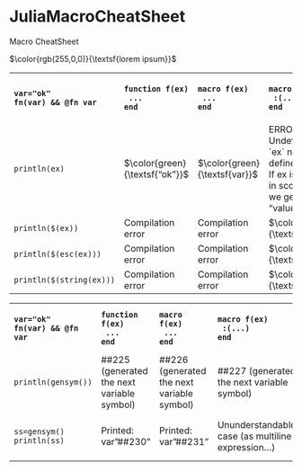 # JuliaMacroCheatSheet
Macro CheatSheet

$\color{rgb(255,0,0)}{\textsf{lorem ipsum}}$

<!-- <style>
tr:nth-child(even) {
  background-color: #b200b2!important;
  color: #f4f4f4!important;
}
</style> -->


<table>
  <tr align="left"> <!-- HEADER -->
    <th><code>var="ok"
fn(var) && @fn var</code></th>
    <th><code>function f(ex)
 ...
end</code></th>
    <!-- <th><code>function f(ex)
 quote
  ...
 end
end</code></th> -->
    <th><code>macro f(ex)
 ...
end</code></th>
	<th><code>macro f(ex)
 :(...)
end</code></th>
<th><code>macro f(ex)
 quote
  ...
 end
end</code></th>
  </tr>

  
  <tr align="left"> <!-- ROW 1 -->
    <td><code>println(ex)</code></td>
    <td>$\color{green}{\textsf{“ok”}}$</td>
    <!-- <td>quote<br>
 #= ~/macro.jl:41 =#<br>
 println(ex)<br>
end</td> -->
    <td>$\color{green}{\textsf{var}}$</td>
    <td>ERROR: UndefVarError: `ex` not defined<br>
If ex is defined in scope then we get the “value of ex”</td>
    <td>ERROR: UndefVarError: `ex` not defined<br>
If ex is defined in scope then we get the “value of ex”</td>
  </tr>


  <tr align="left"><!-- ROW 2 -->
    <td><code>println($(ex))</code></td>
    <td>Compilation error</td>
    <!-- <td>quote<br>
 #= ~/macro.jl.jl:16 =#<br>
 println("ok")<br>
end</td> -->
    <td>Compilation error</td>
    <td>$\color{yellow}{\textsf{“ok”}}$</td>
    <td>$\color{yellow}{\textsf{“ok”}}$</td>
  </tr>


  <tr align="left"><!-- ROW 3 -->
    <td><code>println($(esc(ex)))</code></td>
    <td>Compilation error</td>
    <!-- <td>quote<br>
 #= ~/macro.jl.jl:21 =#<br>
 println($(Expr(:escape, "ok")))<br>
end</td> -->
    <td>Compilation error</td>
    <td>$\color{green}{\textsf{“ok”}}$</td>
    <td>$\color{green}{\textsf{“ok”}}$</td>
  </tr>


  <tr align="left"><!-- ROW 4 -->
    <td><code>println($(string(ex)))</code></td>
    <td>Compilation error</td>
    <!-- <td>quote<br>
 #= ~/macro.jl.jl:31 =#<br>
 ss = gensym()<br>
 #= ~/macro.jl.jl:32 =#<br>
 println(ss)<br>
end</td> -->
    <td>Compilation error</td>
    <td>$\color{green}{\textsf{var}}$</td>
    <td>$\color{green}{\textsf{var}}$</td>
  </tr>

</table>









<table>
  <tr align="left"> <!-- HEADER -->
    <th><code>var="ok"
fn(var) && @fn var</code></th>
    <th><code>function f(ex)
 ...
end</code></th>
    <th><code>macro f(ex)
 ...
end</code></th>
	<th><code>macro f(ex)
 :(...)
end</code></th>
<th><code>macro f(ex)
 quote
  ...
 end
end</code></th>
  </tr>
  <tr align="left"><!-- ROW 5 -->
    <td><code>println(gensym())</code></td>
    <td>##225 (generated the next variable symbol)</td>
    <td>##226 (generated the next variable symbol)</td>
    <td>##227 (generated the next variable symbol)</td>
    <td>##228 (generated the next variable symbol)</td>
  </tr>


  <tr align="left"><!-- ROW 6 -->
    <td><code>ss=gensym()
println(ss)</code></td>
    <td>Printed: var”##230”</td>
    <td>Printed: var”##231”</td>
    <td>Ununderstandable case (as multiline expression…) </td>
    <td>Printed: var”##232”<br>
Created: var"#138#ss"</td>
  </tr>
</table>




